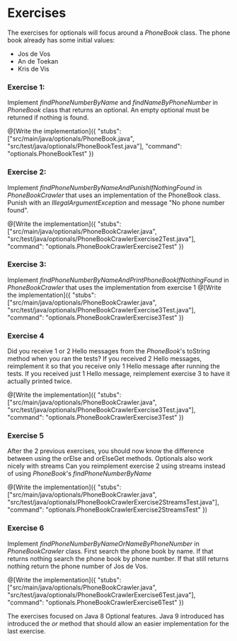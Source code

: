 # Exercises

The exercises for optionals will focus around a _PhoneBook_ class. The phone book already has some initial values:
- Jos de Vos
- An de Toekan
- Kris de Vis

### Exercise 1:
Implement _findPhoneNumberByName_ and _findNameByPhoneNumber_ in _PhoneBook_ class that returns an optional. An empty optional must be returned if nothing is found.

@[Write the implementation]({
    "stubs": ["src/main/java/optionals/PhoneBook.java", "src/test/java/optionals/PhoneBookTest.java"], 
    "command": "optionals.PhoneBookTest"
})

### Exercise 2:
Implement _findPhoneNumberByNameAndPunishIfNothingFound_ in _PhoneBookCrawler_ that uses an implementation of the PhoneBook class.
Punish with an _IllegalArgumentException_ and message "No phone number found".

@[Write the implementation]({
    "stubs": ["src/main/java/optionals/PhoneBookCrawler.java", "src/test/java/optionals/PhoneBookCrawlerExercise2Test.java"], 
    "command": "optionals.PhoneBookCrawlerExercise2Test"
})

### Exercise 3:
Implement _findPhoneNumberByNameAndPrintPhoneBookIfNothingFound_ in _PhoneBookCrawler_ that uses the implementation from exercise 1
@[Write the implementation]({
    "stubs": ["src/main/java/optionals/PhoneBookCrawler.java", "src/test/java/optionals/PhoneBookCrawlerExercise3Test.java"], 
    "command": "optionals.PhoneBookCrawlerExercise3Test"
})

### Exercise 4
Did you receive 1 or 2 Hello messages from the _PhoneBook_'s toString method when you ran the tests?
If you received 2 Hello messages, reimplement it so that you receive only 1 Hello message after running the tests.
If you received just 1 Hello message, reimplement exercise 3 to have it actually printed twice.

@[Write the implementation]({
    "stubs": ["src/main/java/optionals/PhoneBookCrawler.java", "src/test/java/optionals/PhoneBookCrawlerExercise3Test.java"], 
    "command": "optionals.PhoneBookCrawlerExercise3Test"
})

### Exercise 5
After the 2 previous exercises, you should now know the difference between using the orElse and orElseGet methods.
Optionals also work nicely with streams
Can you reimplement exercise 2 using streams instead of using _PhoneBook_'s _findPhoneNumberByName_

@[Write the implementation]({
    "stubs": ["src/main/java/optionals/PhoneBookCrawler.java", "src/test/java/optionals/PhoneBookCrawlerExercise2StreamsTest.java"], 
    "command": "optionals.PhoneBookCrawlerExercise2StreamsTest"
})

### Exercise 6
Implement _findPhoneNumberByNameOrNameByPhoneNumber_ in _PhoneBookCrawler_ class. First search the phone book by name. If that returns nothing search the phone book by phone number. If that still returns nothing return the phone number of Jos de Vos.

@[Write the implementation]({
    "stubs": ["src/main/java/optionals/PhoneBookCrawler.java", "src/test/java/optionals/PhoneBookCrawlerExercise6Test.java"], 
    "command": "optionals.PhoneBookCrawlerExercise6Test"
})

The exercises focused on Java 8 Optional features. Java 9 introduced has introduced the _or_ method that should allow an easier implementation for the last exercise.